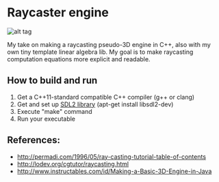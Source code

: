 # Raycaster engine

![alt tag](https://raw.githubusercontent.com/balintkiss501/raycaster-engine/master/demo.gif)

My take on making a raycasting pseudo-3D engine in C++, also with my own tiny template linear algebra lib. My goal is to make raycasting computation equations more explicit and readable.

## How to build and run

1. Get a C++11-standard compatible C++ compiler (g++ or clang)
2. Get and set up [SDL2 library](https://www.libsdl.org/download-2.0.php) (apt-get install libsdl2-dev)
3. Execute "make" command
4. Run your executable

## References:

* http://permadi.com/1996/05/ray-casting-tutorial-table-of-contents
* http://lodev.org/cgtutor/raycasting.html
* http://www.instructables.com/id/Making-a-Basic-3D-Engine-in-Java
